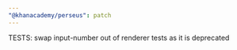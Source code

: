 ```yaml
---
"@khanacademy/perseus": patch
---
```


TESTS: swap input-number out of renderer tests as it is deprecated
